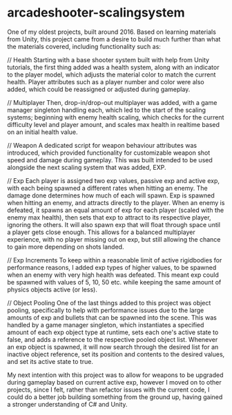 # arcadeshooter-scalingsystem

One of my oldest projects, built around 2016. Based on learning materials from Unity, this project came from a desire to build much further than what the materials covered, including functionality such as:

// Health
Starting with a base shooter system built with help from Unity tutorials, the first thing added was a health system, along with an indicator to the player model, which adjusts the material color to match the current health. Player attributes such as a player number and color were also added, which could be reassigned or adjusted during gameplay.

// Multiplayer
Then, drop-in/drop-out multiplayer was added, with a game manager singleton handling each, which led to the start of the scaling systems; beginning with enemy health scaling, which checks for the current difficulty level and player amount, and scales max health in realtime based on an initial health value.

// Weapon
A dedicated script for weapon behaviour attributes was introduced, which provided functionality for customizable weapon shot speed and damage during gameplay. This was built intended to be used alongside the next scaling system that was added, EXP.

// Exp
Each player is assigned two exp values, passive exp and active exp, with each being spawned a different rates when hitting an enemy. The damage done determines how much of each will spawn. Exp is spawned when hitting an enemy, and attracts directly to the player. When an enemy is defeated, it spawns an equal amount of exp for each player (scaled with the enemy max health), then sets that exp to attract to its respective player, ignoring the others. It will also spawn exp that will float through space until a player gets close enough. This allows for a balanced multiplayer experience, with no player missing out on exp, but still allowing the chance to gain more depending on shots landed.

// Exp Increments 
To keep within a reasonable limit of active rigidbodies for performance reasons, I added exp types of higher values, to be spawned when an enemy with very high health was defeated. This meant exp could be spawned with values of 5, 10, 50 etc. while keeping the same amount of physics objects active (or less).

// Object Pooling
One of the last things added to this project was object pooling, specifically to help with performance issues due to the large amounts of exp and bullets that can be spawned into the scene. This was handled by a game manager singleton, which instantiates a specified amount of each exp object type at runtime, sets each one's active state to false, and adds a reference to the respective pooled object list. Whenever an exp object is spawned, it will now search through the desired list for an inactive object reference, set its position and contents to the desired values, and set its active state to true.

My next intention with this project was to allow for weapons to be upgraded during gameplay based on current active exp, however I moved on to other projects, since I felt, rather than refactor issues with the current code, I could do a better job building something from the ground up, having gained a stronger understanding of C# and Unity.
